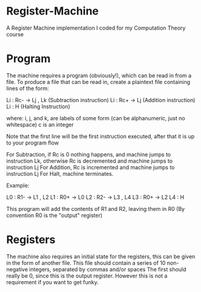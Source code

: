 # Register-Machine

A Register Machine implementation I coded for my Computation Theory course

# Program
The machine requires a program (obviously!), which can be read in from a file.
To produce a file that can be read in, create a plaintext file containing lines of the form:

Li : Rc- -> Lj , Lk (Subtraction instruction)
Li : Rc+ -> Lj      (Addition instruction)
Li : H              (Halting Instruction)

where: 
i, j, and k, are labels of some form (can be alphanumeric, just no whitespace)
c is an integer

Note that the first line will be the first instruction executed, after that it is up to your program flow

For Subtraction, if Rc is 0 nothing happens, and machine jumps to instruction Lk, otherwise Rc is decremented and machine jumps to instruction Lj
For Addition, Rc is incremented and machine jumps to instruction Lj
For Halt, machine terminates.

Example:

L0 : R1- -> L1 , L2
L1 : R0+ -> L0
L2 : R2- -> L3 , L4
L3 : R0+ -> L2
L4 : H

This program will add the contents of R1 and R2, leaving them in R0
(By convention R0 is the "output" register)

# Registers
The machine also requires an initial state for the registers, this can be given in the form of another file.
This file should contain a series of 10 non-negative integers, separated by commas and/or spaces
The first should really be 0, since this is the output register. However this is not a requirement if you want to get funky.
